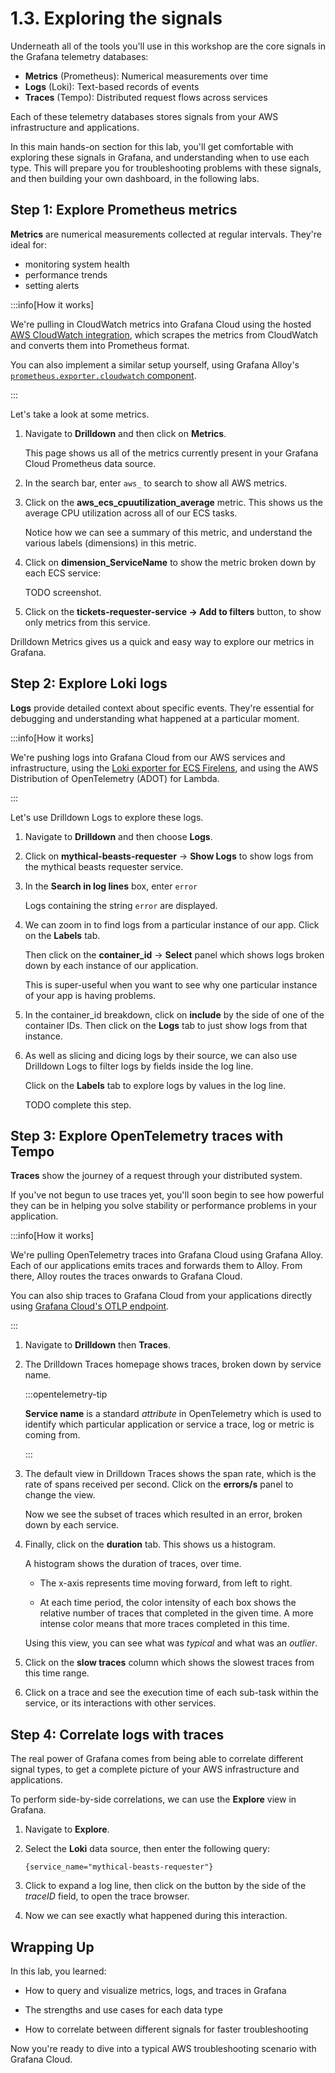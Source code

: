 ---
---

# 1.3. Exploring the signals

Underneath all of the tools you'll use in this workshop are the core signals in the Grafana telemetry databases:

- **Metrics** (Prometheus): Numerical measurements over time
- **Logs** (Loki): Text-based records of events
- **Traces** (Tempo): Distributed request flows across services

Each of these telemetry databases stores signals from your AWS infrastructure and applications.

In this main hands-on section for this lab, you'll get comfortable with exploring these signals in Grafana, and understanding when to use each type. This will prepare you for troubleshooting problems with these signals, and then building your own dashboard, in the following labs.

## Step 1: Explore Prometheus metrics

**Metrics** are numerical measurements collected at regular intervals. They're ideal for:

- monitoring system health
- performance trends
- setting alerts

:::info[How it works]

We're pulling in CloudWatch metrics into Grafana Cloud using the hosted [AWS CloudWatch integration](https://grafana.com/docs/grafana-cloud/monitor-infrastructure/monitor-cloud-provider/aws/cloudwatch-metrics/), which scrapes the metrics from CloudWatch and converts them into Prometheus format.

You can also implement a similar setup yourself, using Grafana Alloy's [`prometheus.exporter.cloudwatch` component](https://grafana.com/docs/alloy/latest/reference/components/prometheus/prometheus.exporter.cloudwatch/).

:::

Let's take a look at some metrics.

1.  Navigate to **Drilldown** and then click on **Metrics**.

    This page shows us all of the metrics currently present in your Grafana Cloud Prometheus data source.

1.  In the search bar, enter `aws_` to search to show all AWS metrics.

1.  Click on the **aws_ecs_cpuutilization_average** metric. This shows us the average CPU utilization across all of our ECS tasks.

    Notice how we can see a summary of this metric, and understand the various labels (dimensions) in this metric.

1.  Click on **dimension_ServiceName** to show the metric broken down by each ECS service:

    TODO screenshot.

1.  Click on the **tickets-requester-service -> Add to filters** button, to show only metrics from this service.

Drilldown Metrics gives us a quick and easy way to explore our metrics in Grafana.


## Step 2: Explore Loki logs

**Logs** provide detailed context about specific events. They're essential for debugging and understanding what happened at a particular moment.

:::info[How it works]

We're pushing logs into Grafana Cloud from our AWS services and infrastructure, using the [Loki exporter for ECS Firelens](https://grafana.com/blog/2020/08/06/loki-tutorial-how-to-send-logs-from-amazons-ecs-to-loki/), and using the AWS Distribution of OpenTelemetry (ADOT) for Lambda.

:::

Let's use Drilldown Logs to explore these logs.

1.  Navigate to **Drilldown** and then choose **Logs**.

1.  Click on **mythical-beasts-requester** -> **Show Logs** to show logs from the mythical beasts requester service.

1.  In the **Search in log lines** box, enter `error`

    Logs containing the string `error` are displayed.

1.  We can zoom in to find logs from a particular instance of our app. Click on the **Labels** tab.

    Then click on the **container_id** -> **Select** panel which shows logs broken down by each instance of our application.

    This is super-useful when you want to see why one particular instance of your app is having problems.

1.  In the container_id breakdown, click on **include** by the side of one of the container IDs. Then click on the **Logs** tab to just show logs from that instance.

1.  As well as slicing and dicing logs by their source, we can also use Drilldown Logs to filter logs by fields inside the log line.

    Click on the **Labels** tab to explore logs by values in the log line.

    TODO complete this step.


## Step 3: Explore OpenTelemetry traces with Tempo

**Traces** show the journey of a request through your distributed system. 

If you've not begun to use traces yet, you'll soon begin to see how powerful they can be in helping you solve stability or performance problems in your application.

:::info[How it works]

We're pulling OpenTelemetry traces into Grafana Cloud using Grafana Alloy. Each of our applications emits traces and forwards them to Alloy. From there, Alloy routes the traces onwards to Grafana Cloud.

You can also ship traces to Grafana Cloud from your applications directly using [Grafana Cloud's OTLP endpoint](https://grafana.com/docs/grafana-cloud/send-data/otlp/send-data-otlp/).

:::

1.  Navigate to **Drilldown** then **Traces**.

1.  The Drilldown Traces homepage shows traces, broken down by service name. 

    :::opentelemetry-tip

    **Service name** is a standard _attribute_ in OpenTelemetry which is used to identify which particular application or service a trace, log or metric is coming from.

    :::

1.  The default view in Drilldown Traces shows the span rate, which is the rate of spans received per second. Click on the **errors/s** panel to change the view.

    Now we see the subset of traces which resulted in an error, broken down by each service.

1.  Finally, click on the **duration** tab. This shows us a histogram.

    A histogram shows the duration of traces, over time. 

    - The x-axis represents time moving forward, from left to right.

    - At each time period, the color intensity of each box shows the relative number of traces that completed in the given time. A more intense color means that more traces completed in this time.

    Using this view, you can see what was _typical_ and what was an _outlier_.

1.  Click on the **slow traces** column which shows the slowest traces from this time range.

1.  Click on a trace and see the execution time of each sub-task within the service, or its interactions with other services.


## Step 4: Correlate logs with traces

The real power of Grafana comes from being able to correlate different signal types, to get a complete picture of your AWS infrastructure and applications.

To perform side-by-side correlations, we can use the **Explore** view in Grafana.

1. Navigate to **Explore**.

2. Select the **Loki** data source, then enter the following query:

    ```
    {service_name="mythical-beasts-requester"}
    ```

3.  Click to expand a log line, then click on the button by the side of the *traceID* field, to open the trace browser.

4.  Now we can see exactly what happened during this interaction.


## Wrapping Up

In this lab, you learned:

- How to query and visualize metrics, logs, and traces in Grafana

- The strengths and use cases for each data type

- How to correlate between different signals for faster troubleshooting

Now you're ready to dive into a typical AWS troubleshooting scenario with Grafana Cloud.

